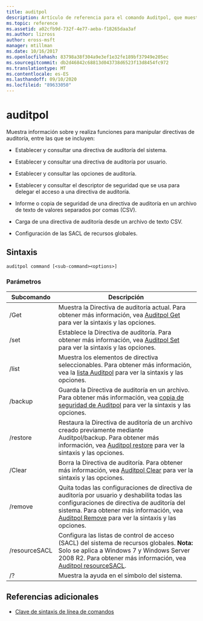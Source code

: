```yaml
---
title: auditpol
description: Artículo de referencia para el comando Auditpol, que muestra información sobre y realiza funciones para manipular directivas de auditoría.
ms.topic: reference
ms.assetid: a02cfb9d-732f-4e77-aeba-f18265daa3af
ms.author: lizross
author: eross-msft
manager: mtillman
ms.date: 10/16/2017
ms.openlocfilehash: 83798a38f304a9e3ef1e32fe189bf37949e205ec
ms.sourcegitcommit: db2d46842c68813d043738d6523f13d8454fc972
ms.translationtype: MT
ms.contentlocale: es-ES
ms.lasthandoff: 09/10/2020
ms.locfileid: "89633050"
---
```

# <a name="auditpol"></a>auditpol

Muestra información sobre y realiza funciones para manipular directivas de auditoría, entre las que se incluyen:

- Establecer y consultar una directiva de auditoría del sistema.

- Establecer y consultar una directiva de auditoría por usuario.

- Establecer y consultar las opciones de auditoría.

- Establecer y consultar el descriptor de seguridad que se usa para delegar el acceso a una directiva de auditoría.

- Informe o copia de seguridad de una directiva de auditoría en un archivo de texto de valores separados por comas (CSV).

- Carga de una directiva de auditoría desde un archivo de texto CSV.

- Configuración de las SACL de recursos globales.

## <a name="syntax"></a>Sintaxis

```
auditpol command [<sub-command><options>]
```

### <a name="parameters"></a>Parámetros

| Subcomando | Descripción |
| ----------- | ----------- |
| /Get | Muestra la Directiva de auditoría actual. Para obtener más información, vea [Auditpol Get](auditpol-get.md) para ver la sintaxis y las opciones. |
| /set | Establece la Directiva de auditoría. Para obtener más información, vea [Auditpol Set](auditpol-set.md) para ver la sintaxis y las opciones. |
| /list | Muestra los elementos de directiva seleccionables. Para obtener más información, vea la [lista Auditpol](auditpol-list.md) para ver la sintaxis y las opciones. |
| /backup | Guarda la Directiva de auditoría en un archivo. Para obtener más información, vea [copia de seguridad de Auditpol](auditpol-backup.md) para ver la sintaxis y las opciones. |
| /restore | Restaura la Directiva de auditoría de un archivo creado previamente mediante Auditpol/backup. Para obtener más información, vea [Auditpol restore](auditpol-restore.md) para ver la sintaxis y las opciones. |
| /Clear | Borra la Directiva de auditoría. Para obtener más información, vea [Auditpol Clear](auditpol-clear.md) para ver la sintaxis y las opciones. |
| /remove | Quita todas las configuraciones de directiva de auditoría por usuario y deshabilita todas las configuraciones de directiva de auditoría del sistema. Para obtener más información, vea [Auditpol Remove](auditpol-remove.md) para ver la sintaxis y las opciones. |
| /resourceSACL | Configura las listas de control de acceso (SACL) del sistema de recursos globales. **Nota:** Solo se aplica a Windows 7 y Windows Server 2008 R2. Para obtener más información, vea [Auditpol resourceSACL](auditpol-resourcesacl.md). |
| /?| Muestra la ayuda en el símbolo del sistema. |

## <a name="additional-references"></a>Referencias adicionales

- [Clave de sintaxis de línea de comandos](command-line-syntax-key.md)
